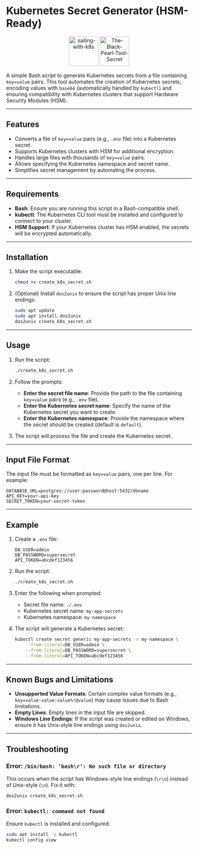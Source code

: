 # Kubernetes Secret Generator (HSM-Ready)

<p align="center">
   <img src="https://kubernetes.io/images/kubernetes.png" alt="sailing-with-k8s" width="80">
   <img src="https://raw.githubusercontent.com/kubernetes/community/refs/heads/master/icons/png/resources/labeled/secret-128.png" alt="The-Black-Pearl-Tool-Secret" width="80">
</p>

A simple Bash script to generate Kubernetes secrets from a file containing `key=value` pairs. This tool automates the creation of Kubernetes secrets, encoding values with `base64` (automatically handled by `kubectl`) and ensuring compatibility with Kubernetes clusters that support Hardware Security Modules (HSM).

---

## Features

- Converts a file of `key=value` pairs (e.g., `.env` file) into a Kubernetes secret.
- Supports Kubernetes clusters with HSM for additional encryption.
- Handles large files with thousands of `key=value` pairs.
- Allows specifying the Kubernetes namespace and secret name.
- Simplifies secret management by automating the process.

---

## Requirements

- **Bash**: Ensure you are running this script in a Bash-compatible shell.
- **kubectl**: The Kubernetes CLI tool must be installed and configured to connect to your cluster.
- **HSM Support**: If your Kubernetes cluster has HSM enabled, the secrets will be encrypted automatically.

---

## Installation

1. Make the script executable:
   ```bash
   chmod +x create_k8s_secret.sh
   ```

2. (Optional) Install `dos2unix` to ensure the script has proper Unix line endings:
   ```bash
   sudo apt update
   sudo apt install dos2unix
   dos2unix create_k8s_secret.sh
   ```

---

## Usage

1. Run the script:
   ```bash
   ./create_k8s_secret.sh
   ```

2. Follow the prompts:
   - **Enter the secret file name**: Provide the path to the file containing `key=value` pairs (e.g., `.env` file).
   - **Enter the Kubernetes secret name**: Specify the name of the Kubernetes secret you want to create.
   - **Enter the Kubernetes namespace**: Provide the namespace where the secret should be created (default is `default`).

3. The script will process the file and create the Kubernetes secret.

---

## Input File Format

The input file must be formatted as `key=value` pairs, one per line. For example:

```env
DATABASE_URL=postgres://user:password@host:5432/dbname
API_KEY=your-api-key
SECRET_TOKEN=your-secret-token
```

---

## Example

1. Create a `.env` file:
   ```env
   DB_USER=admin
   DB_PASSWORD=supersecret
   API_TOKEN=abcdef123456
   ```

2. Run the script:
   ```bash
   ./create_k8s_secret.sh
   ```

3. Enter the following when prompted:
   - Secret file name: `./.env`
   - Kubernetes secret name: `my-app-secrets`
   - Kubernetes namespace: `my-namespace`

4. The script will generate a Kubernetes secret:
   ```bash
   kubectl create secret generic my-app-secrets -n my-namespace \
       --from-literal=DB_USER=admin \
       --from-literal=DB_PASSWORD=supersecret \
       --from-literal=API_TOKEN=abcdef123456
   ```

---

## Known Bugs and Limitations

- **Unsupported Value Formats**: Certain complex value formats (e.g., `key=value-value:value%!@value`) may cause issues due to Bash limitations.
- **Empty Lines**: Empty lines in the input file are skipped.
- **Windows Line Endings**: If the script was created or edited on Windows, ensure it has Unix-style line endings using `dos2unix`.

---

## Troubleshooting

### Error: `/bin/bash: ‘bash\r’: No such file or directory`
This occurs when the script has Windows-style line endings (`\r\n`) instead of Unix-style (`\n`). Fix it with:
```bash
dos2unix create_k8s_secret.sh
```

### Error: `kubectl: command not found`
Ensure `kubectl` is installed and configured:
```bash
sudo apt install -y kubectl
kubectl config view
```
